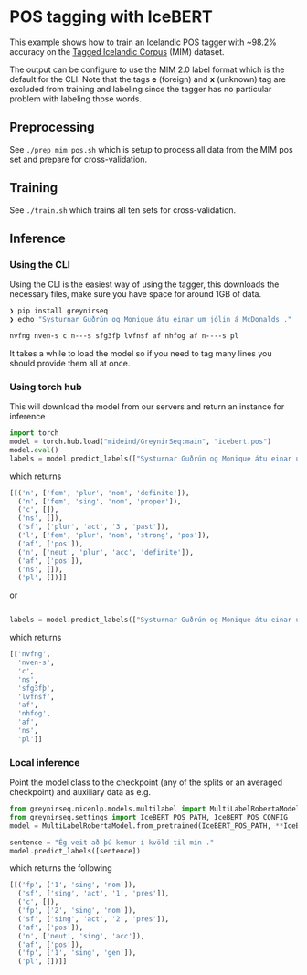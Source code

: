 # POS tagging with IceBERT

This example shows how to train an Icelandic POS tagger with ~98.2% accuracy on the [Tagged Icelandic Corpus](http://www.malfong.is/index.php?lang=en&pg=mim) (MIM) dataset.

The output can be configure to use the MIM 2.0 label format which is the default for the CLI. Note that the tags **e** (foreign) and **x** (unknown) tag are excluded from training and labeling since the tagger has no particular problem with labeling those words.

## Preprocessing
See `./prep_mim_pos.sh` which is setup to process all data from the MIM pos set and prepare for cross-validation.

## Training
See `./train.sh` which trains all ten sets for cross-validation.


## Inference

### Using the CLI

Using the CLI is the easiest way of using the tagger, this downloads the necessary files, make sure you have space for around 1GB of data.

``` bash
❯ pip install greynirseq
❯ echo "Systurnar Guðrún og Monique átu einar um jólin á McDonalds ." | greynirseq pos --input -

nvfng nven-s c n---s sfg3fþ lvfnsf af nhfog af n----s pl
```

It takes a while to load the model so if you need to tag many lines you should provide them all at once.

### Using torch hub

This will download the model from our servers and return an instance for inference

```python
import torch
model = torch.hub.load("mideind/GreynirSeq:main", "icebert.pos")
model.eval()
labels = model.predict_labels(["Systurnar Guðrún og Monique átu einar um jólin á McDonalds ."])
```

which returns

```python
[[('n', ['fem', 'plur', 'nom', 'definite']),
  ('n', ['fem', 'sing', 'nom', 'proper']),
  ('c', []),
  ('ns', []),
  ('sf', ['plur', 'act', '3', 'past']),
  ('l', ['fem', 'plur', 'nom', 'strong', 'pos']),
  ('af', ['pos']),
  ('n', ['neut', 'plur', 'acc', 'definite']),
  ('af', ['pos']),
  ('ns', []),
  ('pl', [])]]
```

or

``` python

labels = model.predict_labels(["Systurnar Guðrún og Monique átu einar um jólin á McDonalds ."])
```

which returns

``` python
[['nvfng',
  'nven-s',
  'c',
  'ns',
  'sfg3fþ',
  'lvfnsf',
  'af',
  'nhfog',
  'af',
  'ns',
  'pl']]

```

### Local inference

Point the model class to the checkpoint (any of the splits or an averaged checkpoint) and auxiliary data as e.g.

```python
from greynirseq.nicenlp.models.multilabel import MultiLabelRobertaModel
from greynirseq.settings import IceBERT_POS_PATH, IceBERT_POS_CONFIG
model = MultiLabelRobertaModel.from_pretrained(IceBERT_POS_PATH, **IceBERT_POS_CONFIG)

sentence = "Ég veit að þú kemur í kvöld til mín ."
model.predict_labels([sentence])
```

which returns the following

```python
[[('fp', ['1', 'sing', 'nom']),
  ('sf', ['sing', 'act', '1', 'pres']),
  ('c', []),
  ('fp', ['2', 'sing', 'nom']),
  ('sf', ['sing', 'act', '2', 'pres']),
  ('af', ['pos']),
  ('n', ['neut', 'sing', 'acc']),
  ('af', ['pos']),
  ('fp', ['1', 'sing', 'gen']),
  ('pl', [])]]
```

